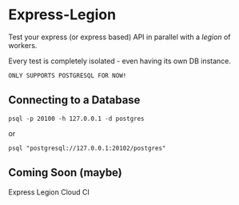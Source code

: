 # Express-Legion

Test your express (or express based) API in parallel with a _legion_ of workers.

Every test is completely isolated - even having its own DB instance.

    ONLY SUPPORTS POSTGRESQL FOR NOW!

## Connecting to a Database

`psql -p 20100 -h 127.0.0.1 -d postgres`

or

`psql "postgresql://127.0.0.1:20102/postgres"`

## Coming Soon (maybe)

Express Legion Cloud CI
